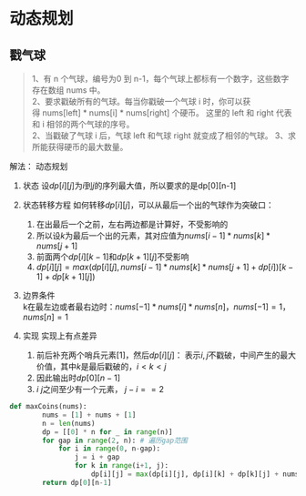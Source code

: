 # 动态规划

## 戳气球

> 1、有 n 个气球，编号为0 到 n-1，每个气球上都标有一个数字，这些数字存在数组 nums 中。  
> 2、要求戳破所有的气球。每当你戳破一个气球 i 时，你可以获得 nums[left] * nums[i] * nums[right] 个硬币。 这里的 left 和 right 代表和 i 相邻的两个气球的序号。  
> 2、当戳破了气球 i 后，气球 left 和气球 right 就变成了相邻的气球。
> 3、求所能获得硬币的最大数量。

解法： 动态规划

1. 状态
设$dp[i][j]$为$i$到$j$的序列最大值，所以要求的是dp[0][n-1]
2. 状态转移方程
如何转移$dp[i][j]$，可以从最后一个出的气球作为突破口：  
   1. 在出最后一个之前，左右两边都是计算好，不受影响的
   2. 所以设$k$为最后一个出的元素，其对应值为$nums[i-1] * nums[k] * nums[j+1]$
   3. 前面两个$dp[i][k-1]$和$dp[k+1][j]$不受影响
   4. $dp[i][j] = max(dp[i][j], nums[i-1] * nums[k] * nums[j+1] + dp[i])[k-1] + dp[k+1][j])$
3. 边界条件  
k在最左边或者最右边时：$nums[-1] * nums[i] * nums[n]$，$nums[-1] = 1$，$nums[n] = 1$

4. 实现
实现上有点差异
   1. 前后补充两个哨兵元素[1]，然后$dp[i][j]$： 表示$i,j$不戳破，中间产生的最大价值，其中$k$是最后戳破的，$i < k < j$
   2. 因此输出时$dp[0][n-1]$
   3. $i ~ j$之间至少有一个元素， $j - i == 2$

```python
def maxCoins(nums):
        nums = [1] + nums + [1]
        n = len(nums)
        dp = [[0] * n for _ in range(n)]
        for gap in range(2, n): # 遍历gap范围
            for i in range(0, n-gap):
                j = i + gap
                for k in range(i+1, j):
                    dp[i][j] = max(dp[i][j], dp[i][k] + dp[k][j] + nums[i] * nums[k] * nums[j])
        return dp[0][n-1]
```
